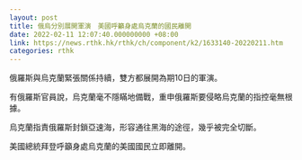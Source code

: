 ```yaml
---
layout: post
title: 俄烏分別展開軍演　美國呼籲身處烏克蘭的國民離開
date: 2022-02-11 12:07:40.000000000 +08:00
link: https://news.rthk.hk/rthk/ch/component/k2/1633140-20220211.htm
categories: rthk
---
```


俄羅斯與烏克蘭緊張關係持續，雙方都展開為期10日的軍演。

有俄羅斯官員說，烏克蘭毫不隱瞞地備戰，重申俄羅斯要侵略烏克蘭的指控毫無根據。

烏克蘭指責俄羅斯封鎖亞速海，形容通往黑海的途徑，幾乎被完全切斷。

美國總統拜登呼籲身處烏克蘭的美國國民立即離開。
